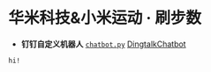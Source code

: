 # 华米科技&小米运动 · 刷步数

* **钉钉自定义机器人** [`chatbot.py`](https://github.com/zhuifengshen/DingtalkChatbot/blob/master/dingtalkchatbot/chatbot.py)
[DingtalkChatbot](https://github.com/zhuifengshen/DingtalkChatbot)

```bash
hi!
```
